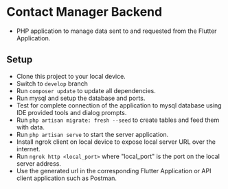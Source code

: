 # Contact Manager Backend
- PHP application to manage data sent to and requested from the Flutter Application.

## Setup
- Clone this project to your local device.
- Switch to `develop` branch
- Run `composer update` to update all dependencies.
- Run mysql and setup the database and ports.
- Test for complete connection of the application to mysql database using IDE provided tools and dialog prompts.
- Run `php artisan migrate: fresh --seed` to create tables and feed them with data.
- Run `php artisan serve` to start the server application.
- Install ngrok client on local device to expose local server URL over the internet.
- Run `ngrok http <local_port>` where "local_port" is the port on the local server address.
- Use the generated url in the corresponding Flutter Application or API client application such as Postman.
